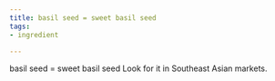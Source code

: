 ```yaml
---
title: basil seed = sweet basil seed
tags:
- ingredient

---
```

basil seed = sweet basil seed Look for it in Southeast Asian markets.
